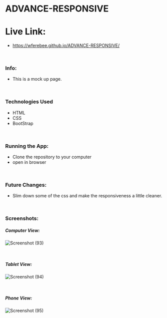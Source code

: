 # ADVANCE-RESPONSIVE


# Live Link:
* https://wferebee.github.io/ADVANCE-RESPONSIVE/

&nbsp;
&nbsp;

### Info:
* This is a mock up page. 

&nbsp;
&nbsp;

### Technologies Used
* HTML
* CSS
* BootStrap

&nbsp;
&nbsp;

### Running the App:
* Clone the repository to your computer
* open in browser

&nbsp;
&nbsp;

### Future Changes:

* Slim down some of the css and make the responsiveness a little cleaner.

&nbsp;
&nbsp;

### Screenshots:

##### Computer View:
![Screenshot (93)](https://user-images.githubusercontent.com/53095806/77860023-c202e400-71da-11ea-96bc-3eb9e1d4caae.png)

&nbsp;
&nbsp;

##### Tablet View:
![Screenshot (94)](https://user-images.githubusercontent.com/53095806/77860026-c5966b00-71da-11ea-8d97-3044de7b1267.png)

&nbsp;
&nbsp;

##### Phone View:
![Screenshot (95)](https://user-images.githubusercontent.com/53095806/77860028-c8915b80-71da-11ea-912d-90cfdf1a2786.png)
